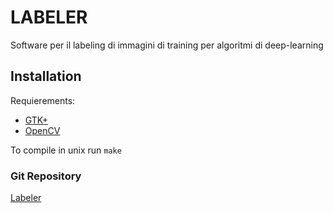 # LABELER
Software per il labeling di immagini di training per algoritmi di deep-learning

## Installation

Requierements:
* [GTK+](https://www.gtk.org/)
* [OpenCV](http://opencv.org/)

To compile in unix run `make`

### Git Repository
[Labeler](https://github.com/filipposerafini/Labeler)
